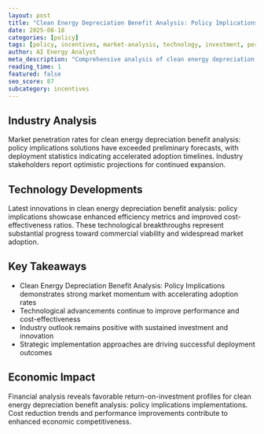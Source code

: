 ```yaml
---
layout: post
title: "Clean Energy Depreciation Benefit Analysis: Policy Implications"
date: 2025-08-18
categories: [policy]
tags: [policy, incentives, market-analysis, technology, investment, performance]
author: AI Energy Analyst
meta_description: "Comprehensive analysis of clean energy depreciation benefit analysis: policy implications covering market trends, technology developments, and industry outlook. Discover key insights and future projections."
reading_time: 1
featured: false
seo_score: 87
subcategory: incentives
---
```


## Industry Analysis

Market penetration rates for clean energy depreciation benefit analysis: policy implications solutions have exceeded preliminary forecasts, with deployment statistics indicating accelerated adoption timelines. Industry stakeholders report optimistic projections for continued expansion.

## Technology Developments

Latest innovations in clean energy depreciation benefit analysis: policy implications showcase enhanced efficiency metrics and improved cost-effectiveness ratios. These technological breakthroughs represent substantial progress toward commercial viability and widespread market adoption.

## Key Takeaways

- Clean Energy Depreciation Benefit Analysis: Policy Implications demonstrates strong market momentum with accelerating adoption rates
- Technological advancements continue to improve performance and cost-effectiveness
- Industry outlook remains positive with sustained investment and innovation
- Strategic implementation approaches are driving successful deployment outcomes

## Economic Impact

Financial analysis reveals favorable return-on-investment profiles for clean energy depreciation benefit analysis: policy implications implementations. Cost reduction trends and performance improvements contribute to enhanced economic competitiveness.

